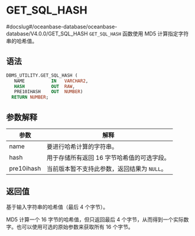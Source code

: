 GET_SQL_HASH 
=================================
#docslug#/oceanbase-database/oceanbase-database/V4.0.0/GET_SQL_HASH
`GET_SQL_HASH` 函数使用 MD5 计算指定字符串的哈希值。

语法 
-----------------------

```sql
DBMS_UTILITY.GET_SQL_HASH (
   NAME          IN   VARCHAR2,    
   HASH          OUT  RAW,    
   PRE10IHASH    OUT  NUMBER) 
  RETURN NUMBER;
```



参数解释 
-------------------------



|     参数     |            解释             |
|------------|---------------------------|
| name       | 要进行哈希计算的字符串。              |
| hash       | 用于存储所有返回 16 字节哈希值的可选字段。   |
| pre10ihash | 当前版本暂不支持此参数，返回结果为 `NULL`。 |



返回值 
------------------------

基于输入字符串的哈希值（最后 4 个字节）。

MD5 计算一个 16 字节的哈希值，但只返回最后 4 个字节，从而得到一个实际数字。也可以使用可选的原始参数来获取所有 16 个字节。
